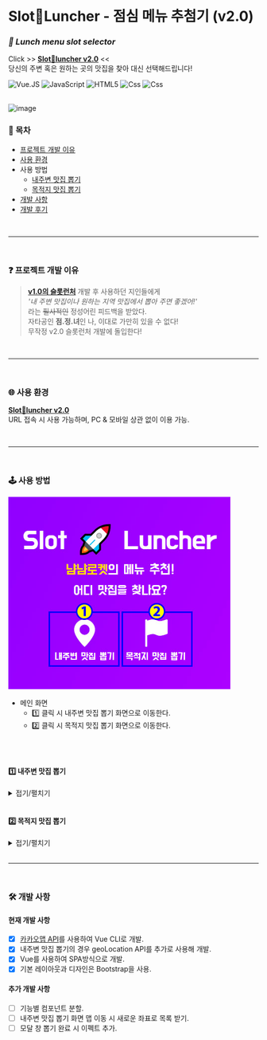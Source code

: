 # Slot🚀Luncher - 점심 메뉴 추첨기 (v2.0)
### _**🎰 Lunch menu slot selector**_  
Click >> **[Slot🚀luncher v2.0](https://dahonglin.github.io/slot_map_api/)** << <br>
당신의 주변 혹은 원하는 곳의 맛집을 찾아 대신 선택해드립니다!

<img alt="Vue.JS" src ="https://img.shields.io/badge/vue.Js-4FC08D.svg?&style=for-the-badge&logo=Vue.js&logoColor=white"/>  <img alt="JavaScript" src ="https://img.shields.io/badge/JavaScriipt-F7DF1E.svg?&style=for-the-badge&logo=JavaScript&logoColor=black"/> <img alt="HTML5" src ="https://img.shields.io/badge/HTML5-E34F26.svg?&style=for-the-badge&logo=HTML5&logoColor=white"/> <img alt="Css" src ="https://img.shields.io/badge/CSS3-1572B6.svg?&style=for-the-badge&logo=CSS3&logoColor=white"/> <img alt="Css" src ="https://img.shields.io/badge/Bootstrap-7952B3.svg?&style=for-the-badge&logo=Bootstrap&logoColor=white"/>   
<br>


![image](https://raw.githubusercontent.com/Dahonglin/slot_map_api/master/mdimg/guide_gif.gif)


### 🔖 목차
* [프로젝트 개발 이유](#-프로젝트-개발-이유)
* [사용 환경](#-사용-환경)
* 사용 방법
  * [내주변 맛집 뽑기](#1️⃣-내주변-맛집-뽑기)
  * [목적지 맛집 뽑기](#2️⃣-목적지-맛집-뽑기)
* [개발 사항](#-개발-사항)
* [개발 후기](#-개발-후기)

<br>

---

<br>

### ❓ 프로젝트 개발 이유
> **[v1.0의 슬롯런처](https://dahonglin.github.io/SlotLuncher/)** 개발 후 사용하던 지인들에게 <br>
> _'내 주변 맛집이나 원하는 지역 맛집에서 뽑아 주면 좋겠어!'_ <br>
> 라는 ~~필사적인~~ 정성어린 피드백을 받았다. <br>
> 자타공인 **점.정.녀**인 나, 이대로 가만히 있을 수 없다! <br>
> 무작정 v2.0 슬롯런처 개발에 돌입한다!

<br>

---

<br>

### 🌐 사용 환경  
**[Slot🚀luncher v2.0](https://dahonglin.github.io/slot_map_api/)**  
URL 접속 시 사용 가능하며, PC & 모바일 상관 없이 이용 가능.

<br>

---

<br>

### 🕹 사용 방법
![image](https://raw.githubusercontent.com/Dahonglin/slot_map_api/master/mdimg/guide1.jpg)
* 메인 화면
  * 1️⃣ 클릭 시 내주변 맛집 뽑기 화면으로 이동한다.
  * 2️⃣ 클릭 시 목적지 맛집 뽑기 화면으로 이동한다.

<br><br>

#### 1️⃣ 내주변 맛집 뽑기
<details>
<summary>접기/펼치기</summary>

![image](https://raw.githubusercontent.com/Dahonglin/slot_map_api/master/mdimg/guide2.jpg)
   * 1️⃣ 상단 네비게이션 바
     - 메인 페이지 클릭 시 해당 화면으로 이동
     - 목적지 맛집 뽑기 클릭 시 해당 화면으로 이동 


   * 2️⃣ 검색 된 위치 지도
     - 위치 추적 기능 허용 후 내 위치로 맵이 출력 됨.
     - 내 위치 주변의 '맛집'이 기본적으로 검색 됨.
     - 하단의 메뉴 카테고리 선택 시 해당 카테고리에 맞는 식당이 검색 되어 마커가 출력 됨.


   * 3️⃣ 검색 가능한 메뉴 카테고리
     - 기본값은 '맛집'으로 설정 되어 있음.
     - 각 키워드 클릭 시 해당 키워드로 검색 되어 맵(2️⃣)에 마커가 출력 됨.


   * 4️⃣ 메뉴 추첨
     - 검색 되어 음식점 목록(5️⃣)에 출력 된 식당 기준으로 추첨 됨.
 ![image](https://raw.githubusercontent.com/Dahonglin/slot_map_api/master/mdimg/guide4.jpg)
     - 클릭 시 추첨 모달창이 팝업 되어 결과를 보여줌.
     - 클릭 시 마다 추첨 결과는 달라짐. 
     - 창 닫기 클릭 시 모달 창 닫힘.


   * 5️⃣ 검색 된 음식점 목록
     - 키워드(3️⃣)클릭 시 검색 된 식당 목록이 출력 됨.


   * 6️⃣ 검색 목록 페이지 이동
     - 음식점 목록(5️⃣)에 검색 된 결과 중 15개 이후의 검색 결과를 페이지 이동하여 볼 수 있음.
     - 한번에 15개씩 3페이지, 최대 45개 검색 됨.
</details>
<br>

#### 2️⃣ 목적지 맛집 뽑기
<details>
<summary>접기/펼치기</summary>

![image](https://raw.githubusercontent.com/Dahonglin/slot_map_api/master/mdimg/guide3.jpg)
   * 1️⃣ 상단 네비게이션 바
     - 메인 페이지 클릭 시 해당 화면으로 이동
     - 내주변 맛집 뽑기 클릭 시 해당 화면으로 이동 


   * 2️⃣ 검색 된 위치 지도
     - 목적지 기준 주변 맵이 출력 됨.
     - 목적지 '강남', 메뉴 '맛집' 이 기본적으로 검색 됨.
     - 목적지 입력 후 메뉴를 선택하면 해당 목적지의 메뉴가 검색 됨.


   * 3️⃣ 목적지와 메뉴 카테고리 선택
     - 기본값은 목적지 '강남', 메뉴 '맛집'으로 선택 되어 있음.
     - 목적지 입력 후 메뉴를 선택하면 맵(2️⃣)에 마커로 출력 됨.


   * 4️⃣ 메뉴 추첨
     - 검색 되어 음식점 목록(5️⃣)에 출력 된 식당 기준으로 추첨 됨.
 ![image](https://raw.githubusercontent.com/Dahonglin/slot_map_api/master/mdimg/guide4.jpg)
     - 클릭 시 추첨 모달창이 팝업 되어 결과를 보여줌.
     - 클릭 시 마다 추첨 결과는 달라짐. 
     - 창 닫기 클릭 시 모달 창 닫힘.


   * 5️⃣ 검색 된 음식점 목록
     - 목적지와 메뉴 선택(3️⃣) 시 검색 된 식당 목록이 출력 됨.


   * 6️⃣ 검색 목록 페이지 이동
     - 음식점 목록(5️⃣)에 검색 된 결과 중 15개 이후의 검색 결과를 페이지 이동하여 볼 수 있음.
     - 한번에 15개씩 3페이지, 최대 45개 검색 됨.
</details>

<br>

---

<br>

### 🛠 개발 사항

#### 현재 개발 사항
- [x] [카카오맵 API](https://apis.map.kakao.com/)를 사용하여 Vue CLI로 개발.
- [x] 내주변 맛집 뽑기의 경우 geoLocation API를 추가로 사용해 개발.
- [x] Vue를 사용하여 SPA방식으로 개발.
- [x] 기본 레이아웃과 디자인은 Bootstrap을 사용.

#### 추가 개발 사항
- [ ] 기능별 컴포넌트 분할.
- [ ] 내주변 맛집 뽑기 화면 맵 이동 시 새로운 좌표로 목록 받기.
- [ ] 모달 창 뽑기 완료 시 이펙트 추가.
